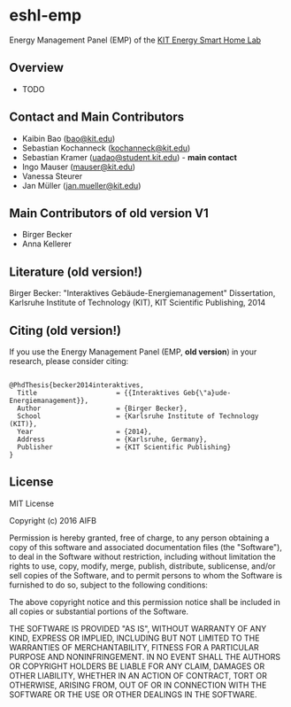 # eshl-emp
Energy Management Panel (EMP) of the [KIT Energy Smart Home Lab](http://www.aifb.kit.edu/web/ESHL)


## Overview

* TODO


## Contact and Main Contributors

* Kaibin Bao (bao@kit.edu)
* Sebastian Kochanneck (kochanneck@kit.edu)
* Sebastian Kramer (uadao@student.kit.edu) - <b>main contact</b>
* Ingo Mauser (mauser@kit.edu)
* Vanessa Steurer
* Jan Müller (jan.mueller@kit.edu)


## Main Contributors of old version V1

* Birger Becker
* Anna Kellerer


## Literature (old version!)

Birger Becker:
"Interaktives Gebäude-Energiemanagement"
Dissertation, Karlsruhe Institute of Technology (KIT), KIT Scientific Publishing, 2014


## Citing (old version!)

If you use the Energy Management Panel (EMP, <b>old version</b>) in your research, please consider citing:
<pre><code>
@PhdThesis{becker2014interaktives,
  Title                    = {{Interaktives Geb{\"a}ude-Energiemanagement}},
  Author                   = {Birger Becker},
  School                   = {Karlsruhe Institute of Technology (KIT)},
  Year                     = {2014},
  Address                  = {Karlsruhe, Germany},
  Publisher                = {KIT Scientific Publishing}
}
</code></pre>


## License

MIT License

Copyright (c) 2016 AIFB

Permission is hereby granted, free of charge, to any person obtaining a copy
of this software and associated documentation files (the "Software"), to deal
in the Software without restriction, including without limitation the rights
to use, copy, modify, merge, publish, distribute, sublicense, and/or sell
copies of the Software, and to permit persons to whom the Software is
furnished to do so, subject to the following conditions:

The above copyright notice and this permission notice shall be included in all
copies or substantial portions of the Software.

THE SOFTWARE IS PROVIDED "AS IS", WITHOUT WARRANTY OF ANY KIND, EXPRESS OR
IMPLIED, INCLUDING BUT NOT LIMITED TO THE WARRANTIES OF MERCHANTABILITY,
FITNESS FOR A PARTICULAR PURPOSE AND NONINFRINGEMENT. IN NO EVENT SHALL THE
AUTHORS OR COPYRIGHT HOLDERS BE LIABLE FOR ANY CLAIM, DAMAGES OR OTHER
LIABILITY, WHETHER IN AN ACTION OF CONTRACT, TORT OR OTHERWISE, ARISING FROM,
OUT OF OR IN CONNECTION WITH THE SOFTWARE OR THE USE OR OTHER DEALINGS IN THE
SOFTWARE.
